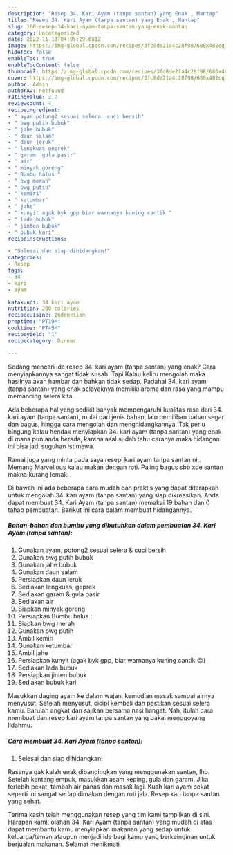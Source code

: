 ```yaml
---
description: "Resep 34. Kari Ayam (tanpa santan) yang Enak , Mantap"
title: "Resep 34. Kari Ayam (tanpa santan) yang Enak , Mantap"
slug: 160-resep-34-kari-ayam-tanpa-santan-yang-enak-mantap
category: Uncategorized
date: 2022-11-13T04:05:29.681Z
image: https://img-global.cpcdn.com/recipes/3fc8de21a4c28f98/680x482cq70/34-kari-ayam-tanpa-santan-foto-resep-utama.jpg
hideToc: false
enableToc: true
enableTocContent: false
thumbnail: https://img-global.cpcdn.com/recipes/3fc8de21a4c28f98/680x482cq70/34-kari-ayam-tanpa-santan-foto-resep-utama.jpg
cover: https://img-global.cpcdn.com/recipes/3fc8de21a4c28f98/680x482cq70/34-kari-ayam-tanpa-santan-foto-resep-utama.jpg
author: Admin
authorAv: notfound
ratingvalue: 3.7
reviewcount: 4
recipeingredient:
- " ayam potong2 sesuai selera  cuci bersih"
- " bwg putih bubuk"
- " jahe bubuk"
- " daun salam"
- " daun jeruk"
- " lengkuas geprek"
- " garam  gula pasir"
- " air"
- " minyak goreng"
- " Bumbu halus "
- " bwg merah"
- " bwg putih"
- " kemiri"
- " ketumbar"
- " jahe"
- " kunyit agak byk gpp biar warnanya kuning cantik "
- " lada bubuk"
- " jinten bubuk"
- " bubuk kari"
recipeinstructions:

- "Selesai dan siap dihidangkan!"
categories:
- Resep
tags:
- 34
- kari
- ayam

katakunci: 34 kari ayam 
nutrition: 200 calories
recipecuisine: Indonesian
preptime: "PT19M"
cooktime: "PT45M"
recipeyield: "1"
recipecategory: Dinner

---
```



Sedang mencari ide resep 34. kari ayam (tanpa santan) yang enak? Cara menyiapkannya sangat tidak susah. Tapi Kalau keliru mengolah maka hasilnya akan hambar dan bahkan tidak sedap. Padahal 34. kari ayam (tanpa santan) yang enak selayaknya memiliki aroma dan rasa yang mampu memancing selera kita.


Ada beberapa hal yang sedikit banyak mempengaruhi kualitas rasa dari 34. kari ayam (tanpa santan), mulai dari jenis bahan, lalu pemilihan bahan segar dan bagus, hingga cara mengolah dan menghidangkannya. Tak perlu bingung kalau hendak menyiapkan 34. kari ayam (tanpa santan) yang enak di mana pun anda berada, karena asal sudah tahu caranya maka hidangan ini bisa jadi suguhan istimewa.

Ramai juga yang minta pada saya resepi kari ayam tanpa santan ni,. Memang Marvellous kalau makan dengan roti. Paling bagus sbb xde santan makna kurang lemak.


Di bawah ini ada beberapa cara mudah dan praktis yang dapat diterapkan untuk mengolah 34. kari ayam (tanpa santan) yang siap dikreasikan. Anda dapat membuat 34. Kari Ayam (tanpa santan) memakai 19 bahan dan 0 tahap pembuatan. Berikut ini cara dalam membuat hidangannya.

<!--inarticleads1-->

##### Bahan-bahan dan bumbu yang dibutuhkan dalam pembuatan 34. Kari Ayam (tanpa santan):

1. Gunakan  ayam, potong2 sesuai selera &amp; cuci bersih
1. Gunakan  bwg putih bubuk
1. Gunakan  jahe bubuk
1. Gunakan  daun salam
1. Persiapkan  daun jeruk
1. Sediakan  lengkuas, geprek
1. Sediakan  garam &amp; gula pasir
1. Sediakan  air
1. Siapkan  minyak goreng
1. Persiapkan  Bumbu halus :
1. Siapkan  bwg merah
1. Gunakan  bwg putih
1. Ambil  kemiri
1. Gunakan  ketumbar
1. Ambil  jahe
1. Persiapkan  kunyit (agak byk gpp, biar warnanya kuning cantik 😊)
1. Sediakan  lada bubuk
1. Persiapkan  jinten bubuk
1. Sediakan  bubuk kari


Masukkan daging ayam ke dalam wajan, kemudian masak sampai airnya menyusut. Setelah menyusut, cicipi kembali dan pastikan sesuai selera kamu. Barulah angkat dan sajikan bersama nasi hangat. Nah, itulah cara membuat dan resep kari ayam tanpa santan yang bakal menggoyang lidahmu. 

<!--inarticleads2-->

##### Cara membuat 34. Kari Ayam (tanpa santan):


1. Selesai dan siap dihidangkan!

Rasanya gak kalah enak dibandingkan yang menggunakan santan, lho. Setelah kentang empuk, masukkan asam keping, gula dan garam. Jika terlebih pekat, tambah air panas dan masak lagi. Kuah kari ayam pekat seperti ini sangat sedap dimakan dengan roti jala. Resep kari tanpa santan yang sehat. 

Terima kasih telah menggunakan resep yang tim kami tampilkan di sini. Harapan kami, olahan 34. Kari Ayam (tanpa santan) yang mudah di atas dapat membantu kamu menyiapkan makanan yang sedap untuk keluarga/teman ataupun menjadi ide bagi kamu yang berkeinginan untuk berjualan makanan. Selamat menikmati
